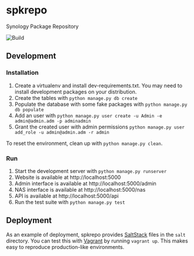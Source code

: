 spkrepo
=======
Synology Package Repository


![Build](https://github.com/SynoCommunity/spkrepo/workflows/Build/badge.svg)


## Development
### Installation

1. Create a virtualenv and install dev-requirements.txt. You may need to install development packages on your
   distribution.
2. Create the tables with `python manage.py db create`
3. Populate the database with some fake packages with `python manage.py db populate`
4. Add an user with `python manage.py user create -u Admin -e admin@admin.adm -p adminadmin`
5. Grant the created user with admin permissions `python manage.py user add_role -u admin@admin.adm -r admin`

To reset the environment, clean up with `python manage.py clean`.

### Run
1. Start the development server with `python manage.py runserver`
2. Website is available at http://localhost:5000
3. Admin interface is available at http://localhost:5000/admin
4. NAS interface is available at http://localhost:5000/nas
5. API is available at http://localhost:5000/api
6. Run the test suite with `python manage.py test`

## Deployment
As an example of deployment, spkrepo provides [SaltStack](http://www.saltstack.com/) files in the `salt` directory.
You can test this with [Vagrant](https://www.vagrantup.com/) by running `vagrant up`. This makes easy to reproduce
production-like environments.

